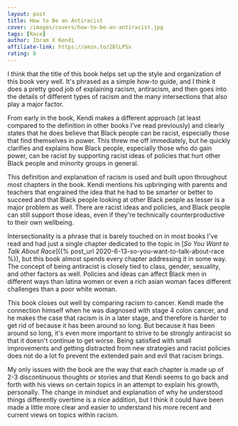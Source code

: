 ```yaml
---
layout: post
title: How to Be an Antiracist
cover: /images/covers/how-to-be-an-antiracist.jpg
tags: [Race]
author: Ibram X Kendi
affiliate-link: https://amzn.to/2BlLPSx
rating: 8
---
```


I think that the title of this book helps set up the style and organization of this book very well. It's phrased as a simple how-to guide, and I think it does a pretty good job of explaining racism, antiracism, and then goes into the details of different types of racism and the many intersections that also play a major factor.

From early in the book, Kendi makes a different approach (at least compared to the definition in other books I've read previously) and clearly states that he does believe that Black people can be racist, especially those that find themselves in power. This threw me off immediately, but he quickly clarifies and explains how Black people, especially those who do gain power, can be racist by supporting racist ideas of policies that hurt other Black people and minority groups in general.

This definition and explanation of racism is used and built upon throughout most chapters in the book. Kendi mentions his upbringing with parents and teachers that engrained the idea that he had to be smarter or better to succeed and that Black people looking at other Black people as lesser is a major problem as well. There are racist ideas and policies, and Black people can still support those ideas, even if they're technically counterproductive to their own wellbeing.

Intersectionality is a phrase that is barely touched on in most books I've read and had just a single chapter dedicated to the topic in [_So You Want to Talk About Race_]({% post_url 2020-6-13-so-you-want-to-talk-about-race %}), but this book almost spends every chapter addressing it in some way. The concept of being antiracist is closely tied to class, gender, sexuality, and other factors as well. Policies and ideas can affect Black men in different ways than latina women or even a rich asian woman faces different challenges than a poor white woman.

This book closes out well by comparing racism to cancer. Kendi made the connection himself when he was diagnosed with stage 4 colon cancer, and he makes the case that racism is in a later stage, and therefore is harder to get rid of because it has been around so long. But because it has been around so long, it's even more important to strive to be strongly antiracist so that it doesn't continue to get worse. Being satisfied with small improvements and getting distracted from new strategies and racist policies does not do a lot fo prevent the extended pain and evil that racism brings.

My only issues with the book are the way that each chapter is made up of 2-3 discontinuous thoughts or stories and that Kendi seems to go back and forth with his views on certain topics in an attempt to explain his growth, personally. The change in mindset and explanation of why he understood things differently overtime is a nice addition, but I think it could have been made a little more clear and easier to understand his more recent and current views on topics within racism.
